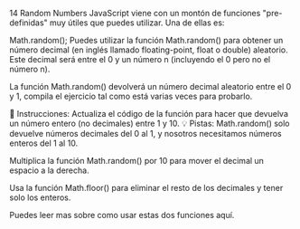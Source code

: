 14 Random Numbers
JavaScript viene con un montón de funciones "pre-definidas" muy útiles que puedes utilizar. Una de ellas es:

Math.random();
Puedes utilizar la función Math.random() para obtener un número decimal (en inglés llamado floating-point, float o double) aleatorio. Este decimal será entre el 0 y un número n (incluyendo el 0 pero no el número n).

La función Math.random() devolverá un número decimal aleatorio entre el 0 y 1, compila el ejercicio tal como está varias veces para probarlo.

📝 Instrucciones:
Actualiza el código de la función para hacer que devuelva un número entero (no decimales) entre 1 y 10.
💡 Pistas:
Math.random() solo devuelve números decimales del 0 al 1, y nosotros necesitamos números enteros del 1 al 10.

Multiplica la función Math.random() por 10 para mover el decimal un espacio a la derecha.

Usa la función Math.floor() para eliminar el resto de los decimales y tener solo los enteros.

Puedes leer mas sobre como usar estas dos funciones aquí.